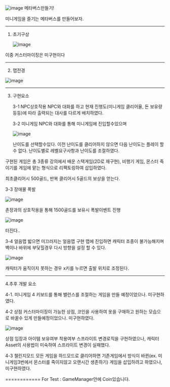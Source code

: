 ![image](https://github.com/user-attachments/assets/482bb382-0b18-4019-b3d6-dc7d1eea8f78)
메타버스만들기!

미니게임을 즐기는 메타버스를 만들어보자.

--------------

1. 초기구상

   ![image](https://github.com/user-attachments/assets/0234afe0-ff78-423b-b615-36379730403d)

  이중 커스터마이징은 미구현이다
  
------------

2. 맵전경

![image](https://github.com/user-attachments/assets/2681638a-1e80-4842-ab4b-4a94440db8a7)

--------------

3. 구현요소

   3-1 NPC상호작용
   NPC와 대화를 하고 현재 진행도(미니게임 클리어율, 돈 보유량 등등)에 따라 출력되는 대사를 다르게 배치하였다.

   3-2 미니게임
   NPC와 대화를 통해 미니게임에 진입할수있으며
   
   ![image](https://github.com/user-attachments/assets/7bb75e56-870e-4c05-861f-52f59186e963)

   난이도를 선택할수있다.
   이전 난이도를 클리어하지 않으면 다음 난이도는 플레이 할 수 없다. 난이도별로 레벨요구사항과 난이도를 조절하였다.

  구현된 게임은 총 3종류 강의에서 배운
  스택게임(2D로 재구현), 비행기 게임, 몬스터 죽이기를 게임에 맡는 형식으로 리팩토링하여 삽입하였다.

   최초클리어시 500골드, 반복 클리어시 5골드의 보상을 얻는다.

   3-3 장애물 폭발

![image](https://github.com/user-attachments/assets/08f688a5-988d-4f5b-90d0-2526a65efdd2)
  
  촌장과의 상호작용을 통해 1500골드를 보유시 폭발이벤트 진행

![image](https://github.com/user-attachments/assets/904530b7-92da-4f06-b82f-830ca411ff03)
  
  터진다..

  3-4 얼음맵
  밟으면 미끄러지는 얼음맵 구현
  맵에 진입하면 캐릭터 조종이 불가능해지며 벽이나 바위에 부딫힐경우 다시 방향을 설정 할 수 있다.
  
  ![image](https://github.com/user-attachments/assets/3d80ad9d-cdf8-4ff8-930c-bcc155b5983d)
  
  캐릭터가 움직이지 못하는 경우 x키를 누르면 출발 위치로 조정된다.

---------------------

4.추후 개발 요소

  4-1. 미니게임 4
  키보드를 통해 밸런스를 조절하는 게임을 만들 예정이었으나. 미구현하였다.

  4-2 상점
  커스터마이징이 가능한 상점, 코인을 사용하여 옷을 구매하고 원하는 모습으로 바꿀수 있게 만들예정이었으나. 미구현하였다.
 
  ![image](https://github.com/user-attachments/assets/dbf14e35-e627-4ae5-8df1-f4944dfea834)

   상점 입장과 아이템 보유여부 착용여부 스프라이트 변경로직을 구현하였으나, 캐릭터 Asset의 사용법이 미숙하여 스프라이트 변경이 실패했다.

  4-3 챌린지모드
  모든 게임을 하드모드로 클리어하면 기존게임에서 방식이 바뀐(ex. 미니게임3번에서 몬스터를 죽이지않고 오랜시간 생존하기)
  게임을 삽입하려고 하였으나, 미구현하였다.

  ============
  For Test : GameManager안에 Coin있습니다.
  

   
